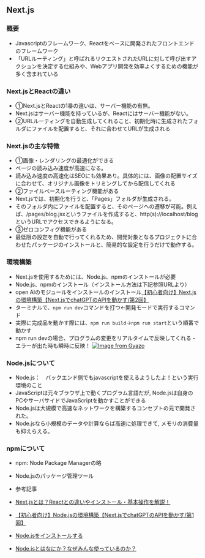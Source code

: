 ## Next.js

### 概要
- Javascriptのフレームワーク、Reactをベースに開発されたフロントエンドのフレームワーク
- 「URLルーティング」と呼ばれるリクエストされたURLに対して呼び出すアクションを決定する仕組みや、Webアプリ開発を効率よくするための機能が多く含まれている

### Next.jsとReactの違い
- ①Next.jsとReactの1番の違いは、サーバー機能の有無。
- Next.jsはサーバー機能を持っているが、Reactにはサーバー機能がない。
- ②URLルーティングを自動生成してくれること、初期化時に生成されたフォルダにファイルを配置すると、それに合わせてURLが生成される

### Next.jsの主な特徴
- ①画像・レンダリングの最適化ができる
- ページの読み込み速度が高速になる。
- 読み込み速度の高速化はSEOにも効果あり。具体的には、画像の配置サイズに合わせて、オリジナル画像をトリミングしてから配信してくれる
- ②ファイルベースルーティング機能がある
- Next.jsでは、初期化を行うと、「Pages」フォルダが生成される。
- そのフォルダ内にファイルを配置すると、そのページへの遷移が可能。例えば、/pages/blog.jsxというファイルを作成すると、http(s)://localhost/blog というURLでアクセスできるようになる。
- ③ゼロコンフィグ機能がある
- 最低限の設定を自動で行ってくれるため、開発対象となるプロジェクトに合わせたパッケージのインストールと、簡易的な設定を行うだけで動作する。

### 環境構築
- Next.jsを使用するためには、Node.js、npmのインストールが必要
- Node.js、npmのインストール（インストール方法は下記参照URLより）
- open AIのモジュールをインストールのインストール[【初心者向け】Next.jsの環境構築【Next.jsでchatGPTのAPIを動かす/第2回】](https://dev-diary-bits.com/nextjs-chatgpt-api-2/)
- ターミナルで、```npm run dev```コマンドを打つ←開発モードで実行するコマンド
- 実際に完成品を動かす際には、```npm run build```→```npm run start```という順番で動かす
- npm run devの場合、プログラムの変更をリアルタイムで反映してくれる
-　エラーが出た時も瞬時に反映！ [![Image from Gyazo](https://i.gyazo.com/7b0acce68a395be55171f5cd3a34074a.png)](https://gyazo.com/7b0acce68a395be55171f5cd3a34074a)

### Node.jsについて
- Node.js：　バックエンド側でもjavascriptを使えるようしたよ！という実行環境のこと
- JavaScriptは元々ブラウザ上で動くプログラム言語だが, Node.jsは自身のPCやサーバサイドでJavaScriptを動かすことができる
- Node.jsは大規模で高速なネットワークを構築するコンセプトの元で開発された。
- Node.jsなら小規模のデータや計算ならば高速に処理できて, メモリの消費量も抑えらえる。

### npmについて
- npm: Node Package Managerの略
- Node.jsのパッケージ管理ツール








  
- 参考記事
- [Next.jsとは？Reactとの違いやインストール・基本操作を解説！](https://udemy.benesse.co.jp/development/app/what-is-next-js.html)
- [【初心者向け】Node.jsの環境構築【Next.jsでchatGPTのAPIを動かす/第1回】](https://dev-diary-bits.com/nextjs-chatgpt-api-1/)
- [Node.jsをインストールする](https://qiita.com/sefoo0104/items/0653c935ea4a4db9dc2b)
- [Node.jsとはなにか？なぜみんな使っているのか？](https://qiita.com/non_cal/items/a8fee0b7ad96e67713eb)

